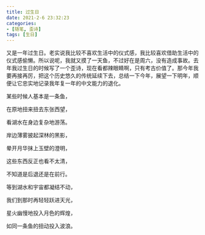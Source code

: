 ```yaml
---
title: 过生日
date: 2021-2-6 23:32:23
categories: 
- [随笔, 歪诗]
tags: [生日]
---
```


又是一年过生日。老实说我比较不喜欢生活中的仪式感，我比较喜欢借助生活中的仪式感偷懒。所以说呢，我就又摸了一天鱼，不过好在是周六，没有造成事故。去年我过生日的时候写了一个歪诗，现在看都辣眼睛啊，只有考古价值了。那今年我要再接再厉，把这个历史悠久的传统延续下去，总结一下今年，展望一下明年，顺便让它忠实地记录我年复一年的中文能力的退化。

<!--more-->

某些时候人基本是一条鱼，

在原地扭来扭去东张西望，

看湖水在身边复杂地游荡。

岸边薄雾披起深林的黑影，

晕开月华抹上玉壁的澄明，

这些东西反正也看不太清，

不知道是后退还是在前行。

等到湖水和宇宙都凝结不动，

我们到那时再轻轻跃进天光，

星火幽慢地投入月色的辉煌，

如同一条鱼的扭动投入波浪。